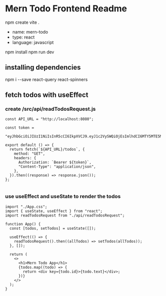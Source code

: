 # Mern Todo Frontend Readme

npm create vite .

- name: mern-todo
- type: react
- language: javascript

npm install
npm run dev

## installing dependencies

npm i --save react-query react-spinners

## fetch todos with useEffect

### create /src/api/readTodosRequest.js

```
const API_URL = "http://localhost:8080";

const token =
  "eyJhbGciOiJIUzI1NiIsInR5cCI6IkpXVCJ9.eyJ1c2VySWQiOjEsImlhdCI6MTY5MTE5MDYyOX0.KUDMbnbzmFWu5mBjRyaigPiZLg0f80vAbC02HsknvRE";

export default () => {
  return fetch(`${API_URL}/todos`, {
    method: "GET",
    headers: {
      Authorization: `Bearer ${token}`,
      "Content-Type": "application/json",
    },
  }).then((response) => response.json());
};


```

### use useEffect and useState to render the todos

```
import "./App.css";
import { useState, useEffect } from "react";
import readTodosRequest from "./api/readTodosRequest";

function App() {
  const [todos, setTodos] = useState([]);

  useEffect(() => {
    readTodosRequest().then((allTodos) => setTodos(allTodos));
  }, []);

  return (
    <>
      <h1>Mern Todo App</h1>
      {todos.map((todo) => {
        return <div key={todo.id}>{todo.text}</div>;
      })}
    </>
  );
}
```
